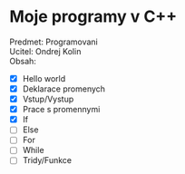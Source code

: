 Moje programy v C++
=========
Predmet: Programovani  
Ucitel: Ondrej Kolin  
Obsah:
- [x] Hello world
- [x] Deklarace promenych
- [x] Vstup/Vystup
- [x] Prace s promennymi
- [x] If
- [ ] Else
- [ ] For
- [ ] While
- [ ] Tridy/Funkce
